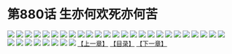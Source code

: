 # 第880话 生亦何欢死亦何苦
![](https://mhpic.xiaomingtaiji.net/comic/D/斗破苍穹/第880话F0_303919/1.jpg-zymk.middle.webp)
![](https://mhpic.xiaomingtaiji.net/comic/D/斗破苍穹/第880话F0_303919/2.jpg-zymk.middle.webp)
![](https://mhpic.xiaomingtaiji.net/comic/D/斗破苍穹/第880话F0_303919/3.jpg-zymk.middle.webp)
![](https://mhpic.xiaomingtaiji.net/comic/D/斗破苍穹/第880话F0_303919/4.jpg-zymk.middle.webp)
![](https://mhpic.xiaomingtaiji.net/comic/D/斗破苍穹/第880话F0_303919/5.jpg-zymk.middle.webp)
![](https://mhpic.xiaomingtaiji.net/comic/D/斗破苍穹/第880话F0_303919/6.jpg-zymk.middle.webp)
![](https://mhpic.xiaomingtaiji.net/comic/D/斗破苍穹/第880话F0_303919/7.jpg-zymk.middle.webp)
![](https://mhpic.xiaomingtaiji.net/comic/D/斗破苍穹/第880话F0_303919/8.jpg-zymk.middle.webp)
![](https://mhpic.xiaomingtaiji.net/comic/D/斗破苍穹/第880话F0_303919/9.jpg-zymk.middle.webp)
![](https://mhpic.xiaomingtaiji.net/comic/D/斗破苍穹/第880话F0_303919/10.jpg-zymk.middle.webp)
![](https://mhpic.xiaomingtaiji.net/comic/D/斗破苍穹/第880话F0_303919/11.jpg-zymk.middle.webp)
![](https://mhpic.xiaomingtaiji.net/comic/D/斗破苍穹/第880话F0_303919/12.jpg-zymk.middle.webp)
![](https://mhpic.xiaomingtaiji.net/comic/D/斗破苍穹/第880话F0_303919/13.jpg-zymk.middle.webp)
![](https://mhpic.xiaomingtaiji.net/comic/D/斗破苍穹/第880话F0_303919/14.jpg-zymk.middle.webp)
![](https://mhpic.xiaomingtaiji.net/comic/D/斗破苍穹/第880话F0_303919/15.jpg-zymk.middle.webp)
![](https://mhpic.xiaomingtaiji.net/comic/D/斗破苍穹/第880话F0_303919/16.jpg-zymk.middle.webp)
![](https://mhpic.xiaomingtaiji.net/comic/D/斗破苍穹/第880话F0_303919/17.jpg-zymk.middle.webp)
![](https://mhpic.xiaomingtaiji.net/comic/D/斗破苍穹/第880话F0_303919/18.jpg-zymk.middle.webp)
![](https://mhpic.xiaomingtaiji.net/comic/D/斗破苍穹/第880话F0_303919/19.jpg-zymk.middle.webp)
![](https://mhpic.xiaomingtaiji.net/comic/D/斗破苍穹/第880话F0_303919/20.jpg-zymk.middle.webp)
![](https://mhpic.xiaomingtaiji.net/comic/D/斗破苍穹/第880话F0_303919/21.jpg-zymk.middle.webp)
![](https://mhpic.xiaomingtaiji.net/comic/D/斗破苍穹/第880话F0_303919/22.jpg-zymk.middle.webp)
![](https://mhpic.xiaomingtaiji.net/comic/D/斗破苍穹/第880话F0_303919/23.jpg-zymk.middle.webp)
![](https://mhpic.xiaomingtaiji.net/comic/D/斗破苍穹/第880话F0_303919/24.jpg-zymk.middle.webp)
![](https://mhpic.xiaomingtaiji.net/comic/D/斗破苍穹/第880话F0_303919/25.jpg-zymk.middle.webp)
![](https://mhpic.xiaomingtaiji.net/comic/D/斗破苍穹/第880话F0_303919/26.jpg-zymk.middle.webp)
![](https://mhpic.xiaomingtaiji.net/comic/D/斗破苍穹/第880话F0_303919/27.jpg-zymk.middle.webp)
![](https://mhpic.xiaomingtaiji.net/comic/D/斗破苍穹/第880话F0_303919/28.jpg-zymk.middle.webp)
![](https://mhpic.xiaomingtaiji.net/comic/D/斗破苍穹/第880话F0_303919/29.jpg-zymk.middle.webp)
![](https://mhpic.xiaomingtaiji.net/comic/D/斗破苍穹/第880话F0_303919/30.jpg-zymk.middle.webp)
![](https://mhpic.xiaomingtaiji.net/comic/D/斗破苍穹/第880话F0_303919/31.jpg-zymk.middle.webp)
![](https://mhpic.xiaomingtaiji.net/comic/D/斗破苍穹/第880话F0_303919/32.jpg-zymk.middle.webp)
![](https://mhpic.xiaomingtaiji.net/comic/D/斗破苍穹/第880话F0_303919/33.jpg-zymk.middle.webp)
[【上一章】](./883.md)
[【目录】](./READMD.md)
[【下一章】](./885.md)
